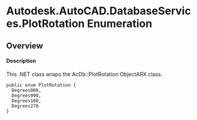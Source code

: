 # Autodesk.AutoCAD.DatabaseServices.PlotRotation Enumeration

## Overview

#### Description
This .NET class wraps the AcDb::PlotRotation ObjectARX class.
```text
public enum PlotRotation {
  Degrees000,
  Degrees090,
  Degrees180,
  Degrees270
}
```
